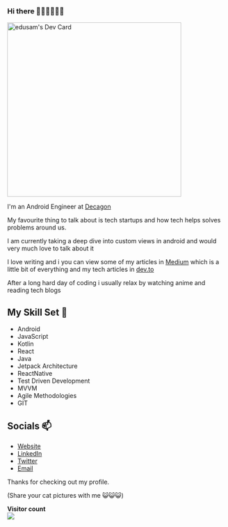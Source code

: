 ### Hi there 👋🏾👋🏽👋🏽

<a href="https://app.daily.dev/rake_codes"><img src="https://api.daily.dev/devcards/23030d2f20604abba2f5c9c5514cfbe5.png?r=aah" width="400" alt="edusam's Dev Card"/></a>

I'm an Android Engineer at [Decagon](https://decagon.institute/)

My favourite thing to talk about is tech startups and how tech helps solves problems around us.

I am currently taking a deep dive into custom views in android and would very much love to talk about it

I love writing and i you can view some of my articles in [Medium](https://esambooks.medium.com/) which is a little bit of everything and my tech articles in [dev.to](https://dev.to/kolanse)

After a long hard day of coding i usually relax by watching anime and reading tech blogs

## My Skill Set 🔭
- Android
- JavaScript
- Kotlin
- React
- Java
- Jetpack Architecture
- ReactNative
- Test Driven Development
- MVVM
- Agile Methodologies
- GIT

## Socials 📫
- [Website](https://dev.to/kolanse)
- [LinkedIn](https://linkedin.com/in/ochubasamuel/)
- [Twitter](https://twitter.com/rake_code)
- [Email](mailto:esambooks@gmail.com)

Thanks for checking out my profile.

 (Share your cat pictures with me 😺😺😺)

<p align="left"> 
  <b>Visitor count</b><br>
  <img src="https://profile-counter.glitch.me/kolanse/count.svg" />
</p>
